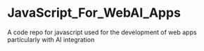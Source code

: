 # JavaScript_For_WebAI_Apps
A code repo for javascript used for the development of web apps particularly with AI integration
